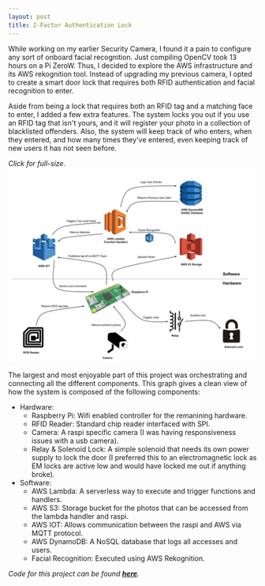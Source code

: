 ```yaml
---
layout: post
title: 2-Factor Authentication Lock
---
```


While working on my earlier Security Camera, I found it a pain to configure any sort of onboard facial recognition. Just compiling OpenCV took 13 hours on a Pi ZeroW. Thus, I decided to explore the AWS infrastructure and its AWS rekognition tool. Instead of upgrading my previous camera, I opted to create a smart door lock that requires both RFID authentication and facial recognition to enter.  

Aside from being a lock that requires both an RFID tag and a matching face to enter, I added a few extra features. The system locks you out if you use an RFID tag that isn't yours, and it will register your photo in a collection of blacklisted offenders. Also, the system will keep track of who enters, when they entered, and how many times they've entered, even keeping track of new users it has not seen before.  

*Click for full-size.*
[![alt text](/assets/projects/workflow.jpg "Click For Full-Size")](https://raw.githubusercontent.com/sshafeez/sshafeez.github.io/master/assets/projects/workflow.jpg)  


The largest and most enjoyable part of this project was orchestrating and connecting all the different components. This graph gives a clean view of how the system is composed of the following components:  


* Hardware:
  * Raspberry Pi: Wifi enabled controller for the remanining hardware.
  * RFID Reader: Standard chip reader interfaced with SPI.
  * Camera: A raspi specific camera (I was having responsiveness issues with a usb camera).
  * Relay & Solenoid Lock: A simple solenoid that needs its own power supply to lock the door (I preferred this to an electromagnetic lock as EM locks are active low and would have locked me out if anything broke).
* Software:
  * AWS Lambda: A serverless way to execute and trigger functions and handlers.
  * AWS S3: Storage bucket for the photos that can be accessed from the lambda handler and raspi.
  * AWS IOT: Allows communication between the raspi and AWS via MQTT protocol.
  * AWS DynamoDB: A NoSQL database that logs all accesses and users.
  * Facial Recognition: Executed using AWS Rekognition.  



*Code for this project can be found **[here](https://github.com/sshafeez/doorLock)**.*
